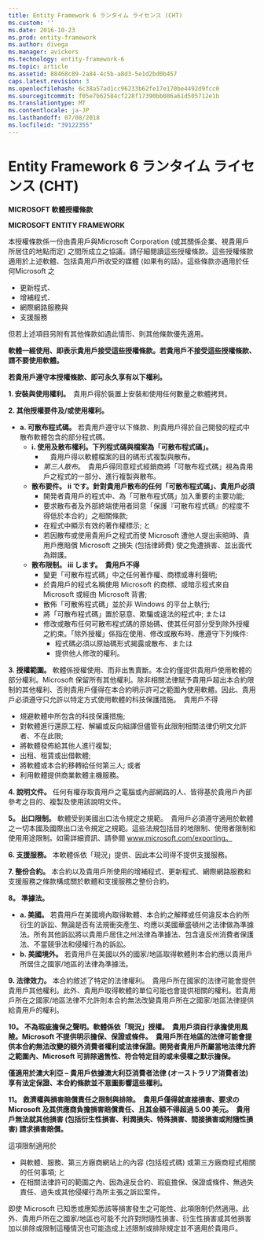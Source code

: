 ```yaml
---
title: Entity Framework 6 ランタイム ライセンス (CHT)
ms.custom: ''
ms.date: 2016-10-23
ms.prod: entity-framework
ms.author: divega
ms.manager: avickers
ms.technology: entity-framework-6
ms.topic: article
ms.assetid: 88468c89-2a84-4c5b-a8d3-5e1d2bd0b457
caps.latest.revision: 3
ms.openlocfilehash: 6c38a57ad1cc96233b62fe17e170be4492d9fcc0
ms.sourcegitcommit: f05e7b62584cf228f17390bb086a61d505712e1b
ms.translationtype: MT
ms.contentlocale: ja-JP
ms.lasthandoff: 07/08/2018
ms.locfileid: "39122355"
---
```

# <a name="entity-framework-6-runtime-license-cht"></a>Entity Framework 6 ランタイム ライセンス (CHT)
**MICROSOFT 軟體授權條款**

**MICROSOFT ENTITY FRAMEWORK**

本授權條款係一份由貴用戶與Microsoft Corporation (或其關係企業、視貴用戶所居住的地點而定) 之間所成立之協議。請仔細閱讀這些授權條款。這些授權條款適用於上述軟體、包括貴用戶所收受的媒體 (如果有的話)。這些條款亦適用於任何Microsoft 之

-   更新程式、
-   增補程式、
-   網際網路服務與
-   支援服務

但若上述項目另附有其他條款如遇此情形、則其他條款優先適用。

**軟體一經使用、即表示貴用戶接受這些授權條款。若貴用戶不接受這些授權條款、請不要使用軟體。**

**若貴用戶遵守本授權條款、即可永久享有以下權利。**

**1. 安裝與使用權利。**　貴用戶得於裝置上安裝和使用任何數量之軟體拷貝。

**2. 其他授權要件及/或使用權利。**

-   **a. 可散布程式碼。** 若貴用戶遵守以下條款、則貴用戶得於自己開發的程式中散布軟體包含的部分程式碼。
    -   **i. 使用及散布權利。下列程式碼與檔案為「可散布程式碼」。**
        -   　貴用戶得以軟體檔案的目的碼形式複製與散布。
        -   *第三人散布*。　貴用戶得同意程式經銷商將「可散布程式碼」視為貴用戶之程式的一部分、進行複製與散布。
    -   **散布要件。 ii です。針對貴用戶散布的任何「可散布程式碼」、貴用戶必須**
        -   開発者貴用戶的程式中、為「可散布程式碼」加入重要的主要功能;
        -   要求散布者及外部終端使用者同意「保護『可散布程式碼』的程度不得低於本合約」之相關條款;
        -   在程式中顯示有效的著作權標示; と
        -   若因散布或使用貴用戶之程式而使 Microsoft 遭他人提出索賠時、貴用戶應賠償 Microsoft 之損失 (包括律師費) 使之免遭損害、並出面代為辯護。
    -   **散布限制。 iii します。　貴用戶不得**
        -   變更「可散布程式碼」中之任何著作權、商標或專利聲明;
        -   於貴用戶的程式名稱使用 Microsoft 的商標、或暗示程式來自 Microsoft 或經由 Microsoft 背書;
        -   散佈「可散佈程式碼」並於非 Windows 的平台上執行;
        -   將「可散布程式碼」置於惡意、欺騙或違法的程式中; または
        -   修改或散布任何可散布程式碼的原始碼、使其任何部分受到除外授權之約束。「除外授權」係指在使用、修改或散布時、應遵守下列條件:
            -   程式碼必須以原始碼形式揭露或散布、または
            -   提供他人修改的權利。

**3. 授權範圍。** 軟體係授權使用、而非出售賣斷。本合約僅提供貴用戶使用軟體的部分權利。Microsoft 保留所有其他權利。除非相關法律賦予貴用戶超出本合約限制的其他權利、否則貴用戶僅得在本合約明示許可之範圍內使用軟體。因此、貴用戶必須遵守只允許以特定方式使用軟體的科技保護措施。　貴用戶不得

-   規避軟體中所包含的科技保護措施;
-   對軟體進行還原工程、解編或反向組譯但儘管有此限制相關法律仍明文允許者、不在此限;
-   將軟體發佈給其他人進行複製;
-   出租、租賃或出借軟體;
-   將軟體或本合約移轉給任何第三人; 或者
-   利用軟體提供商業軟體主機服務。

**4. 說明文件。** 任何有權存取貴用戶之電腦或內部網路的人、皆得基於貴用戶內部參考之目的、複製及使用該說明文件。

**5。 出口限制。** 軟體受到美國出口法令規定之規範。　貴用戶必須遵守適用於軟體之一切本國及國際出口法令規定之規範。這些法規包括目的地限制、使用者限制和使用用途限制。如需詳細資訊、請參閱 www.microsoft.com/exporting。

**6. 支援服務。** 本軟體係依「現況」提供、因此本公司得不提供支援服務。

**7. 整份合約。** 本合約以及貴用戶所使用的增補程式、更新程式、網際網路服務和支援服務之條款構成關於軟體和支援服務之整份合約。

**8。 準據法。**

-   **a. 美國。** 若貴用戶在美國境內取得軟體、本合約之解釋或任何違反本合約所衍生的訴訟、無論是否有法規衝突產生、均應以美國華盛頓州之法律做為準據法。所有其他訴訟將以貴用戶居住之州法律為準據法、包含違反州消費者保護法、不當競爭法和侵權行為的訴訟。
-   **b. 美國境外。** 若貴用戶在美國以外的國家/地區取得軟體則本合約應以貴用戶所居住之國家/地區的法律為準據法。

**9. 法律效力。** 本合約敘述了特定的法律權利。　貴用戶所在國家的法律可能會提供貴用戶其他權利。此外、貴用戶取得軟體的單位可能也會提供相關的權利。若貴用戶所在之國家/地區法律不允許則本合約無法改變貴用戶所在之國家/地區法律提供給貴用戶的權利。

**10。 不為瑕疵擔保之聲明。軟體係依「現況」授權。　貴用戶須自行承擔使用風險。Microsoft 不提供明示擔保、保證或條件。　貴用戶所在地區的法律可能會提供本合約無法改變的額外消費者權利或法律保證。開発者貴用戶所屬當地法律允許之範圍內、Microsoft 可排除適售性、符合特定目的或未侵權之默示擔保。**

**僅適用於澳大利亞 – 貴用戶依據澳大利亞消費者法律 (オーストラリア消費者法) 享有法定保證、本合約條款並不意圖影響這些權利。**

**11。 救濟權與損害賠償責任之限制與排除。　貴用戶僅得就直接損害、要求の Microsoft 及其供應商負擔損害賠償責任、且其金額不得超過 5.00 美元。　貴用戶無法就其他損害 (包括衍生性損害、利潤損失、特殊損害、間接損害或附隨性損害) 請求損害賠償。**

這項限制適用於

-   與軟體、服務、第三方廠商網站上的內容 (包括程式碼) 或第三方廠商程式相關的任何事項; と
-   在相關法律許可的範圍之內、因為違反合約、瑕疵擔保、保證或條件、無過失責任、過失或其他侵權行為所主張之訴訟案件。

即使 Microsoft 已知悉或應知悉該等損害發生之可能性、此項限制仍然適用。此外、貴用戶所在之國家/地區也可能不允許對附隨性損害、衍生性損害或其他損害加以排除或限制這種情況也可能造成上述限制或排除規定並不適用於貴用戶。
